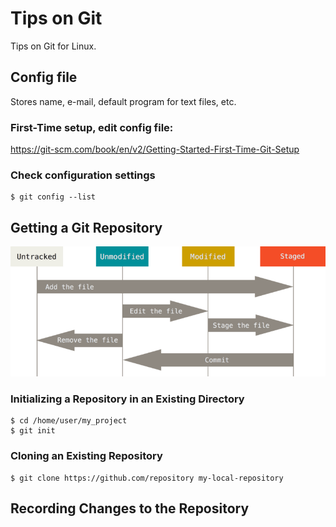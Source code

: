 # Tips on Git
Tips on Git for Linux.

## Config file
Stores name, e-mail, default program for text files, etc.

### First-Time setup, edit config file:
https://git-scm.com/book/en/v2/Getting-Started-First-Time-Git-Setup

### Check configuration settings
```git
$ git config --list
```

## Getting a Git Repository
![lifecycle-git.png](https://github.com/giovanipollachini/git-github-tips/blob/master/git-tips/images/lifecycle-git.png)

### Initializing a Repository in an Existing Directory
```git
$ cd /home/user/my_project
$ git init
```

### Cloning an Existing Repository
```git
$ git clone https://github.com/repository my-local-repository
```

## Recording Changes to the Repository


